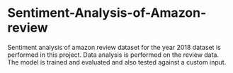 # Sentiment-Analysis-of-Amazon-review
Sentiment analysis of amazon review dataset for the year 2018 dataset is performed in this project. Data analysis is performed on the review data. The model is trained and evaluated and also tested against a custom input.
